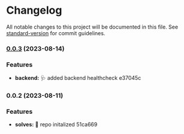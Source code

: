 # Changelog

All notable changes to this project will be documented in this file. See [standard-version](https://github.com/conventional-changelog/standard-version) for commit guidelines.

### [0.0.3](///compare/v0.0.2...v0.0.3) (2023-08-14)


### Features

* **backend:** :stethoscope: added backend healthcheck e37045c

### 0.0.2 (2023-08-11)


### Features

* **solves:** :tada: repo initalized 51ca669

